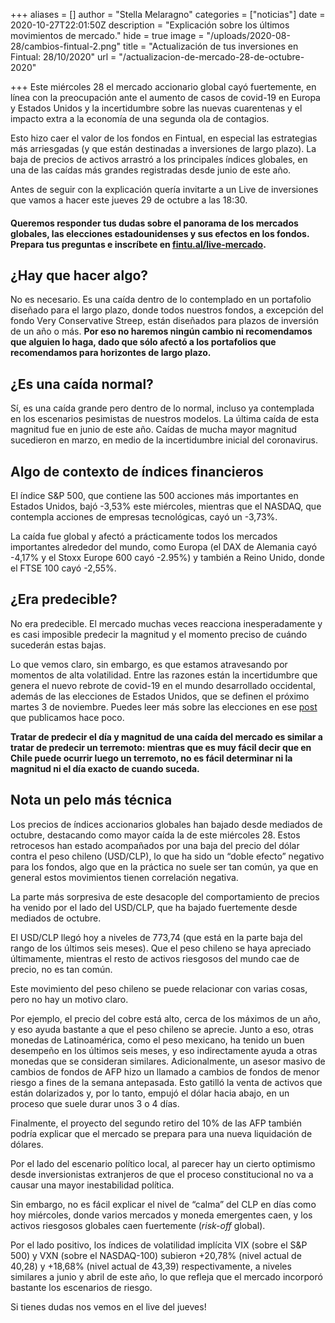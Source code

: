 +++
aliases = []
author = "Stella Melaragno"
categories = ["noticias"]
date = 2020-10-27T22:01:50Z
description = "Explicación sobre los últimos movimientos de mercado."
hide = true
image = "/uploads/2020-08-28/cambios-fintual-2.png"
title = "Actualización de tus inversiones en Fintual: 28/10/2020"
url = "/actualizacion-de-mercado-28-de-octubre-2020"

+++
Este miércoles 28 el mercado accionario global cayó fuertemente, en línea con la preocupación ante el aumento de casos de covid-19 en Europa y Estados Unidos y la incertidumbre sobre las nuevas cuarentenas y el impacto extra a la economía de una segunda ola de contagios.

Esto hizo caer el valor de los fondos en Fintual, en especial las estrategias más arriesgadas (y que están destinadas a inversiones de largo plazo). La baja de precios de activos arrastró a los principales índices globales, en una de las caídas más grandes registradas desde junio de este año.

Antes de seguir con la explicación quería invitarte a un Live de inversiones que vamos a hacer este jueves 29 de octubre a las 18:30. 

#### Queremos responder tus dudas sobre el panorama de los mercados globales, las elecciones estadounidenses y sus efectos en los fondos. Prepara tus preguntas e inscríbete en [fintu.al/live-mercado](https://fintu.al/live-mercado "fintu.al/live-mercado").

## ¿Hay que hacer algo?

No es necesario. Es una caída dentro de lo contemplado en un portafolio diseñado para el largo plazo, donde todos nuestros fondos, a excepción del fondo Very Conservative Streep, están diseñados para plazos de inversión de un año o más. **Por eso no haremos ningún cambio ni recomendamos que alguien lo haga, dado que sólo afectó a los portafolios que recomendamos para horizontes de largo plazo.**

## ¿Es una caída normal?

Sí, es una caída grande pero dentro de lo normal, incluso ya contemplada en los escenarios pesimistas de nuestros modelos. La última caída de esta magnitud fue en junio de este año. Caídas de mucha mayor magnitud sucedieron en marzo, en medio de la incertidumbre inicial del coronavirus.

## Algo de contexto de índices financieros

El índice S&P 500, que contiene las 500 acciones más importantes en Estados Unidos, bajó -3,53% este miércoles, mientras que el NASDAQ, que contempla acciones de empresas tecnológicas, cayó un -3,73%.

La caída fue global y afectó a prácticamente todos los mercados importantes alrededor del mundo, como Europa (el DAX de Alemania cayó -4,17% y el Stoxx Europe 600 cayó -2.95%) y también a Reino Unido, donde el FTSE 100 cayó -2,55%.

## ¿Era predecible?

No era predecible. El mercado muchas veces reacciona inesperadamente y es casi imposible predecir la magnitud y el momento preciso de cuándo sucederán estas bajas.

Lo que vemos claro, sin embargo, es que estamos atravesando por momentos de alta volatilidad. Entre las razones están la incertidumbre que genera el nuevo rebrote de covid-19 en el mundo desarrollado occidental, además de las elecciones de Estados Unidos, que se definen el próximo martes 3 de noviembre. Puedes leer más sobre las elecciones en ese [post](https://edu.fintual.cl/que-esperar-de-las-elecciones-en-estados-unidos/) que publicamos hace poco.

**Tratar de predecir el día y magnitud de una caída del mercado es similar a tratar de predecir un terremoto: mientras que es muy fácil decir que en Chile puede ocurrir luego un terremoto, no es fácil determinar ni la magnitud ni el día exacto de cuando suceda.**

## Nota un pelo más técnica

Los precios de índices accionarios globales han bajado desde mediados de octubre, destacando como mayor caída la de este miércoles 28. Estos retrocesos han estado acompañados por una baja del precio del dólar contra el peso chileno (USD/CLP), lo que ha sido un “doble efecto” negativo para los fondos, algo que en la práctica no suele ser tan común, ya que en general estos movimientos tienen correlación negativa.

La parte más sorpresiva de este desacople del comportamiento de precios ha venido por el lado del USD/CLP, que ha bajado fuertemente desde mediados de octubre.

El USD/CLP llegó hoy a niveles de 773,74 (que está en la parte baja del rango de los últimos seis meses). Que el peso chileno se haya apreciado últimamente, mientras el resto de activos riesgosos del mundo cae de precio, no es tan común.  
  
Este movimiento del peso chileno se puede relacionar con varias cosas, pero no hay un motivo claro. 

Por ejemplo, el precio del cobre está alto, cerca de los máximos de un año, y eso ayuda bastante a que el peso chileno se aprecie. Junto a eso, otras monedas de Latinoamérica, como el peso mexicano, ha tenido un buen desempeño en los últimos seis meses, y eso indirectamente ayuda a otras monedas que se consideran similares. Adicionalmente, un asesor masivo de cambios de fondos de AFP hizo un llamado a cambios de fondos de menor riesgo a fines de la semana antepasada. Esto gatilló la venta de activos que están dolarizados y, por lo tanto, empujó el dólar hacia abajo, en un proceso que suele durar unos 3 o 4 días.

Finalmente, el proyecto del segundo retiro del 10% de las AFP también podría explicar que el mercado se prepara para una nueva liquidación de dólares.

Por el lado del escenario político local, al parecer hay un cierto optimismo desde inversionistas extranjeros de que el proceso constitucional no va a causar una mayor inestabilidad política.

Sin embargo, no es fácil explicar el nivel de “calma” del CLP en días como hoy miércoles, donde varios mercados y moneda emergentes caen, y los activos riesgosos globales caen fuertemente (_risk-off_ global).

Por el lado positivo, los índices de volatilidad implícita VIX (sobre el S&P 500) y VXN (sobre el NASDAQ-100) subieron +20,78% (nivel actual de 40,28) y +18,68% (nivel actual de 43,39) respectivamente, a niveles similares a junio y abril de este año, lo que refleja que el mercado incorporó bastante los escenarios de riesgo.

Si tienes dudas nos vemos en el live del jueves!